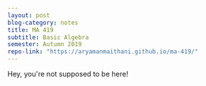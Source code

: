 ```yaml
---
layout: post
blog-category: notes
title: MA 419
subtitle: Basic Algebra
semester: Autumn 2019
repo-link: "https://aryamanmaithani.github.io/ma-419/"
---
```

Hey, you're not supposed to be here!